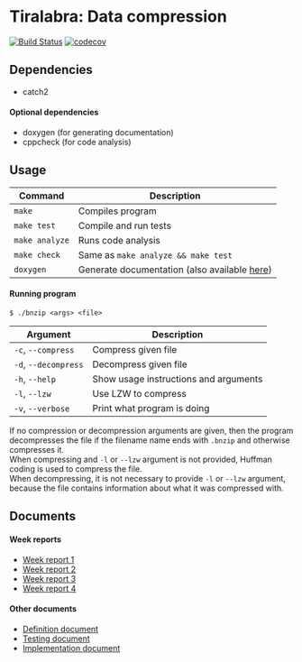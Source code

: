 # Tiralabra: Data compression
[![Build Status](https://app.travis-ci.com/bntti/tiralabra.svg?branch=main)](https://app.travis-ci.com/bntti/tiralabra)
[![codecov](https://codecov.io/gh/bntti/tiralabra/branch/main/graph/badge.svg?token=UUM7HC26G1)](https://codecov.io/gh/bntti/tiralabra)

## Dependencies
 - catch2
#### Optional dependencies
 - doxygen (for generating documentation)
 - cppcheck (for code analysis)

## Usage
| Command        | Description                                                                       |
| -------------- | --------------------------------------------------------------------------------- |
| `make`         | Compiles program                                                                  |
| `make test`    | Compile and run tests                                                             |
| `make analyze` | Runs code analysis                                                                |
| `make check`   | Same as `make analyze && make test`                                               |
| `doxygen`      | Generate documentation (also available [here](https://bntti.github.io/tiralabra)) |

#### Running program  
```
$ ./bnzip <args> <file>
```
| Argument             | Description                           |
| -------------------- | ------------------------------------- |
| `-c`, `--compress`   | Compress given file                   |
| `-d`, `--decompress` | Decompress given file                 |
| `-h`, `--help`       | Show usage instructions and arguments |
| `-l`, `--lzw`        | Use LZW to compress                   |
| `-v`, `--verbose`    | Print what program is doing           |

If no compression or decompression arguments are given, then the program decompresses the file if the filename name ends with `.bnzip` and otherwise compresses it.  
When compressing and `-l` or `--lzw` argument is not provided, Huffman coding is used to compress the file.  
When decompressing, it is not necessary to provide `-l` or `--lzw` argument, because the file contains information about what it was compressed with.

## Documents
#### Week reports
- [Week report 1](./documentation/week-report-1.md)
- [Week report 2](./documentation/week-report-2.md)
- [Week report 3](./documentation/week-report-3.md)
- [Week report 4](./documentation/week-report-4.md)

#### Other documents
- [Definition document](./documentation/definition-document.md)
- [Testing document](./documentation/testing-document.md)
- [Implementation document](./documentation/Implementation-document.md)
